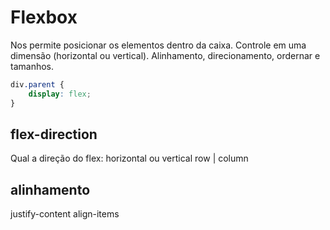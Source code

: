 # Flexbox

Nos permite posicionar os elementos dentro da caixa.
Controle em uma dimensão (horizontal ou vertical).
Alinhamento, direcionamento, ordernar e tamanhos.

```css
div.parent {
    display: flex;
}
```

## flex-direction

Qual a direção do flex: horizontal ou vertical
row | column

## alinhamento
justify-content
align-items
